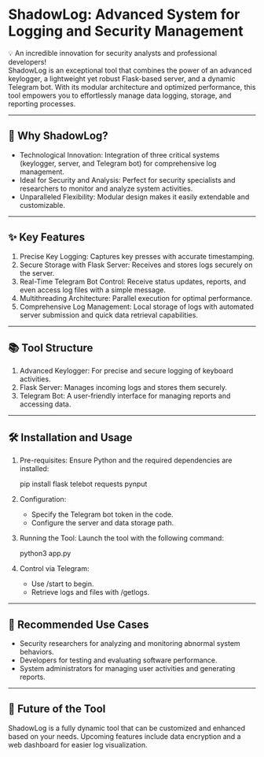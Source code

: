 

# ShadowLog: Advanced System for Logging and Security Management

💡 An incredible innovation for security analysts and professional developers!  
ShadowLog is an exceptional tool that combines the power of an advanced keylogger, a lightweight yet robust Flask-based server, and a dynamic Telegram bot. With its modular architecture and optimized performance, this tool empowers you to effortlessly manage data logging, storage, and reporting processes.

---

## 🚀 Why ShadowLog?
- Technological Innovation: Integration of three critical systems (keylogger, server, and Telegram bot) for comprehensive log management.
- Ideal for Security and Analysis: Perfect for security specialists and researchers to monitor and analyze system activities.
- Unparalleled Flexibility: Modular design makes it easily extendable and customizable.

---

## ✨ Key Features
1. Precise Key Logging: Captures key presses with accurate timestamping.
2. Secure Storage with Flask Server: Receives and stores logs securely on the server.
3. Real-Time Telegram Bot Control: Receive status updates, reports, and even access log files with a simple message.
4. Multithreading Architecture: Parallel execution for optimal performance.
5. Comprehensive Log Management: Local storage of logs with automated server submission and quick data retrieval capabilities.

---

## 📚 Tool Structure
1. Advanced Keylogger: For precise and secure logging of keyboard activities.
2. Flask Server: Manages incoming logs and stores them securely.
3. Telegram Bot: A user-friendly interface for managing reports and accessing data.

---

## 🛠️ Installation and Usage
1. Pre-requisites:
   Ensure Python and the required dependencies are installed:
  
   pip install flask telebot requests pynput
   
2. Configuration:
   - Specify the Telegram bot token in the code.
   - Configure the server and data storage path.

3. Running the Tool:
   Launch the tool with the following command:
  
   python3 app.py
   
4. Control via Telegram:
   - Use /start to begin.
   - Retrieve logs and files with /getlogs.

---

## 🎯 Recommended Use Cases
- Security researchers for analyzing and monitoring abnormal system behaviors.
- Developers for testing and evaluating software performance.
- System administrators for managing user activities and generating reports.

---

## 🌟 Future of the Tool
ShadowLog is a fully dynamic tool that can be customized and enhanced based on your needs. Upcoming features include data encryption and a web dashboard for easier log visualization.
